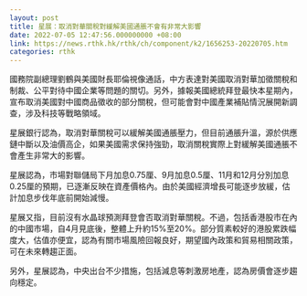 ```yaml
---
layout: post
title: 星展：取消對華關稅對緩解美國通脹不會有非常大影響
date: 2022-07-05 12:47:56.000000000 +08:00
link: https://news.rthk.hk/rthk/ch/component/k2/1656253-20220705.htm
categories: rthk
---
```


國務院副總理劉鶴與美國財長耶倫視像通話，中方表達對美國取消對華加徵關稅和制裁、公平對待中國企業等問題的關切。另外，據報美國總統拜登最快本星期內，宣布取消美國對中國商品徵收的部分關稅，但可能會對中國產業補貼情況展開新調查，涉及科技等戰略領域。

星展銀行認為，取消對華關稅可以緩解美國通脹壓力，但目前通脹升溫，源於供應鏈中斷以及油價高企，如果美國需求保持強勁，取消關稅實際上對緩解美國通脹不會產生非常大的影響。

星展認為，市場對聯儲局下月加息0.75厘、9月加息0.5厘、11月和12月分別加息0.25厘的預期，已逐漸反映在資產價格內。由於美國經濟增長可能逐步放緩，估計加息步伐年底前開始減慢。

星展又指，目前沒有水晶球預測拜登會否取消對華關稅。不過，包括香港股市在內的中國市場，自4月見底後，整體上升約15%至20%。部分質素較好的港股累跌幅度大，估值亦便宜，認為有關市場風險回報良好，期望國內政策和貿易相關政策，可在未來轉趨正面。

另外，星展認為，中央出台不少措施，包括減息等刺激房地產，認為房價會逐步趨向穩定。
